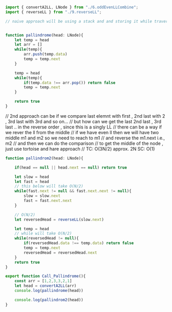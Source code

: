 ```ts

import { convertA2LL, LNode } from "./6.oddEvenLLCombine";
import { reverseLL } from "./9.reverseLL";

// naive approach will be using a stack and and storing it while traversing , again traverse from the start but this time compare each node value with the popped up value from stack, at any point if it is not equal return false if traverse throughly return true 


function pallindrome(head: LNode){
    let temp = head 
    let arr = []
    while(temp){
        arr.push(temp.data)
        temp = temp.next
    }

    temp = head
    while(temp){
        if(temp.data !== arr.pop()) return false
        temp = temp.next
    }

    return true
}
```
// 2nd approach can be if we compare last elemnt with first , 2nd last with 2 , 3rd last with 3rd and so on...
// but how can we get the last 2nd last , 3rd last .. in the reverse order , since this is a singly LL
// there can be a way if we rever the ll from the middle 
// if we have even ll then we will have two middle m1 and m2 so we need to reach to m1
// and reverse the m1.next i.e., m2 
// and then we can do the comparison
// to get the middle of the node , just use tortoise and hare approach 
// TC: O(3N/2) approx. 2N SC: O(1)

```ts
function pallindrom2(head: LNode){

    if(head == null || head.next == null) return true

    let slow = head
    let fast = head
    // this below will take O(N/2)
    while(fast.next != null && fast.next.next != null){
        slow = slow.next
        fast = fast.next.next
    }

    // O(N/2)
    let reversedHead = reverseLL(slow.next)

    let temp = head
    // while will take O(N/2)
    while(reversedHead != null){
        if(reversedHead.data !== temp.data) return false
        temp = temp.next
        reversedHead = reversedHead.next
    }
    return true
}

export function Call_Pallindrome(){
    const arr = [1,2,3,3,2,1]
    let head = convertA2LL(arr)
    console.log(pallindrome(head))

    console.log(pallindrom2(head))
}
